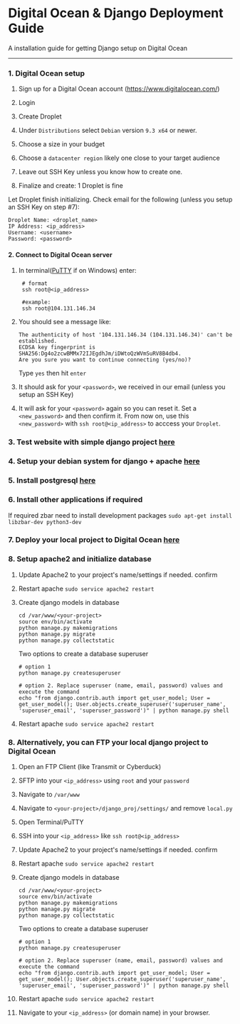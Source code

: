 # Digital Ocean & Django Deployment Guide

A installation guide for getting Django setup on Digital Ocean

----------

### 1. Digital Ocean setup

1. Sign up for a Digital Ocean account (https://www.digitalocean.com/)

2. Login

3. Create Droplet

4. Under `Distributions` select `Debian` version `9.3 x64` or newer.

5. Choose a size in your budget

6. Choose a `datacenter region` likely one close to your target audience

7. Leave out SSH Key unless you know how to create one.

8. Finalize and create: 1 Droplet is fine

Let Droplet finish initializing. Check email for the following (unless you setup an SSH Key on step #7):

```
Droplet Name: <droplet_name>
IP Address: <ip_address>
Username: <username>
Password: <password>
``` 


#### 2. Connect to Digital Ocean server

1. In terminal([PuTTY](http://www.putty.org/) if on Windows) enter:
    ```
     # format
     ssh root@<ip_address>

     #example:
     ssh root@104.131.146.34
    ```

2. You should see a message like:
    ```
    The authenticity of host '104.131.146.34 (104.131.146.34)' can't be established.
    ECDSA key fingerprint is SHA256:Dg4o2zcwBMMx72IJEgdhJm/iDWtoQzWVmSuRV8B4db4.
    Are you sure you want to continue connecting (yes/no)?   
    ```
    Type `yes` then hit `enter`

3. It should ask for your `<password>`, we received in our email (unless you setup an SSH Key)

4. It will ask for your `<password>` again so you can reset it. Set a `<new_password>` and then confirm it.
From now on, use this `<new_password>` with `ssh root@<ip_address>` to acccess your `Droplet`.
 

### 3. Test website with simple django project [here](./django_postgresql.md)


### 4. Setup your debian system for django + apache [here](./debian_django_apache2.md)


### 5. Install postgresql [here](./production_postgresql.md)


### 6. Install other applications if required

If required zbar need to install development packages 
    ```
     sudo apt-get install libzbar-dev python3-dev
    ``` 


### 7. Deploy your local project to Digital Ocean [here](./production_git.md)


### 8. Setup apache2 and initialize database
1. Update Apache2 to your project's name/settings if needed.
    confirm 

2. Restart apache `sudo service apache2 restart`

3. Create django models in database
    ```
    cd /var/www/<your-project>
    source env/bin/activate
    python manage.py makemigrations
    python manage.py migrate
    python manage.py collectstatic
    ```
    Two options to create a database superuser
    ```
    # option 1
    python manage.py createsuperuser

    # option 2. Replace superuser (name, email, password) values and execute the command
    echo "from django.contrib.auth import get_user_model; User = get_user_model(); User.objects.create_superuser('superuser_name', 'superuser_email', 'superuser_password')" | python manage.py shell
    ```

4. Restart apache `sudo service apache2 restart`


### 8. Alternatively, you can FTP your local django project to Digital Ocean

1. Open an FTP Client (like Transmit or Cyberduck)

2. SFTP into your `<ip_address>` using `root` and your `password`

3. Navigate to `/var/www`

4. Navigate to `<your-project>/django_proj/settings/` and remove `local.py`

5. Open Terminal/PuTTY

6. SSH into your `<ip_address>` like `ssh root@<ip_address>` 

7. Update Apache2 to your project's name/settings if needed.
    confirm 

8. Restart apache `sudo service apache2 restart`

9. Create django models in database
    ```
    cd /var/www/<your-project>
    source env/bin/activate
    python manage.py makemigrations
    python manage.py migrate
    python manage.py collectstatic
    ```
    Two options to create a database superuser
    ```
    # option 1
    python manage.py createsuperuser

    # option 2. Replace superuser (name, email, password) values and execute the command
    echo "from django.contrib.auth import get_user_model; User = get_user_model(); User.objects.create_superuser('superuser_name', 'superuser_email', 'superuser_password')" | python manage.py shell
    ```

10. Restart apache `sudo service apache2 restart`

11. Navigate to your `<ip_address>` (or domain name) in your browser.

